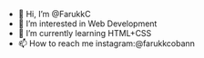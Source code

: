- 👋 Hi, I’m @FarukkC
- 👀 I’m interested in Web Development
- 🌱 I’m currently learning HTML+CSS
- 📫 How to reach me instagram:@farukkcobann 

<!---
FarukkC/FarukkC is a ✨ special ✨ repository because its `README.md` (this file) appears on your GitHub profile.
You can click the Preview link to take a look at your changes.
--->
